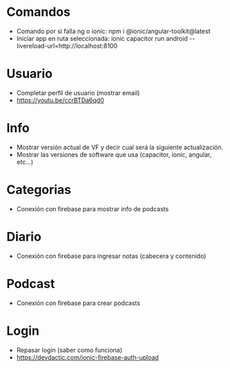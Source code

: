 # Comandos
- Comando por si falla ng o ionic: npm i @ionic/angular-toolkit@latest
- Iniciar app en ruta seleccionada: ionic capacitor run android --livereload-url=http://localhost:8100

# Usuario
- Completar perfil de usuario (mostrar email) 
- https://youtu.be/ccrBTDa6qd0

# Info
- Mostrar versión actual de VF y decir cual será la siguiente actualización.
- Mostrar las versiones de software que usa (capacitor, ionic, angular, etc...)

# Categorias
- Conexión con firebase para mostrar info de podcasts

# Diario
- Conexión con firebase para ingresar notas (cabecera y contenido)

# Podcast
- Conexión con firebase para crear podcasts

# Login
- Repasar login (saber como funciona)
- https://devdactic.com/ionic-firebase-auth-upload







